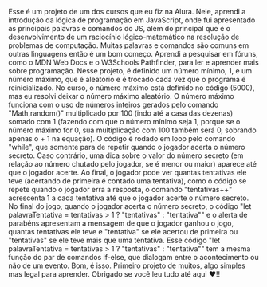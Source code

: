 Esse é um projeto de um dos cursos que eu fiz na Alura. Nele, aprendi a introdução da lógica de programação em JavaScript, onde fui apresentado as principais palavras e comandos do JS, além do principal
que é o desenvolvimento de um raciocínio lógico-matemático na resolução de problemas de computação. Muitas palavras e comandos são comuns em outras linguagens então é um bom começo. Aprendi a pesquisar em fóruns,
como o MDN Web Docs e o W3Schools Pathfinder, para ler e aprender mais sobre programação. Nesse projeto, é definido um número mínimo, 1, e um número máximo, que é aleatório e é trocado cada vez que o programa é
reinicializado. No curso, o número máximo está definido no código (5000), mas eu resolvi deixar o número máximo aleatório. O número máximo funciona com o uso de números inteiros gerados pelo
comando "Math,random()" multiplicado por 100 (indo até a casa das dezenas) somado com 1 (fazendo com que o número mínimo seja 1, porque se o número máximo for 0, sua multiplicação com 100 também será 0, sobrando
apenas o + 1 na equação). O código é rodado em loop pelo comando "while", que somente para de repetir quando o jogador acerta o número secreto. Caso contrário, uma dica sobre o valor do número secreto
(em relação ao número chutado pelo jogador, se é menor ou maior) aparece até que o jogador acerte. Ao final, o jogador pode ver quantas tentativas ele teve (acertando de primeira é contado uma tentativa),
como o código se repete quando o jogador erra a resposta, o comando "tentativas++" acrescenta 1 a cada tentativa até que o jogador acerte o número secreto. No final do jogo, quando o jogador acerta o número secreto,
o código "let palavraTentativa = tentativas > 1 ? "tentativas" : "tentativa"" e o alerta de parabéns apresentam a mensagem de que o jogador ganhou o jogo, quantas tentativas ele teve e "tentativa" se ele acertou
de primeira ou "tentativas" se ele teve mais que uma tentativa. Esse código "let palavraTentativa = tentativas > 1 ? "tentativas" : "tentativa"" tem a mesma função do par de comandos if-else, que dialogam entre
o acontecimento ou não de um evento. Bom, é isso. Primeiro projeto de muitos, algo simples mas legal para aprender. Obrigado se você leu tudo até aqui ❤!!
